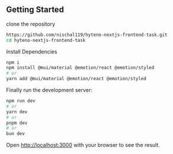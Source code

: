 

## Getting Started
clone the repository
```bash
https://github.com/nischal119/hyteno-nextjs-frontend-task.git
cd hyteno-nextjs-frontend-task
```
Install Dependencies
```bash
npm i
npm install @mui/material @emotion/react @emotion/styled
# or
yarn add @mui/material @emotion/react @emotion/styled
```


Finally run the development server:

```bash
npm run dev
# or
yarn dev
# or
pnpm dev
# or
bun dev
```

Open [http://localhost:3000](http://localhost:3000) with your browser to see the result.


